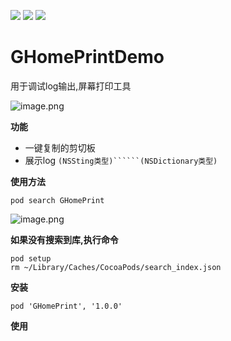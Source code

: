 ![](https://img.shields.io/badge/platform-iOS-red.svg) ![](https://img.shields.io/badge/language-Objective--C-orange.svg) 
![](https://img.shields.io/badge/license-MIT%20License-brightgreen.svg) 
# GHomePrintDemo
用于调试log输出,屏幕打印工具
<br/>

![image.png](https://upload-images.jianshu.io/upload_images/1419035-d8dd1e933bb80395.png?imageMogr2/auto-orient/strip%7CimageView2/2/w/210)

**功能**
* 一键复制的剪切板
* 展示log ```(NSSting类型)``````(NSDictionary类型)```

**使用方法**
```
pod search GHomePrint
```

![image.png](https://upload-images.jianshu.io/upload_images/1419035-b1fbdb40c65cd48b.png?imageMogr2/auto-orient/strip%7CimageView2/2/w/240)


**如果没有搜索到库,执行命令**
```
pod setup
rm ~/Library/Caches/CocoaPods/search_index.json
```

**安装**
```
pod 'GHomePrint', '1.0.0'

```

**使用**